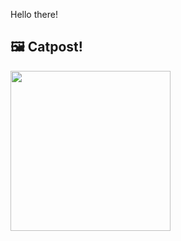 Hello there!



## 🖼️ Catpost!

<sub>
    <img src="https://cdn2.thecatapi.com/images/dmj.jpg" height="256">
</sub>

